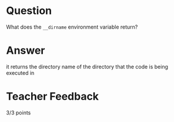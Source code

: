 # Question

What does the `__dirname` environment variable return? 

# Answer
it returns the directory name of the directory that the code is being executed in
# Teacher Feedback

3/3 points